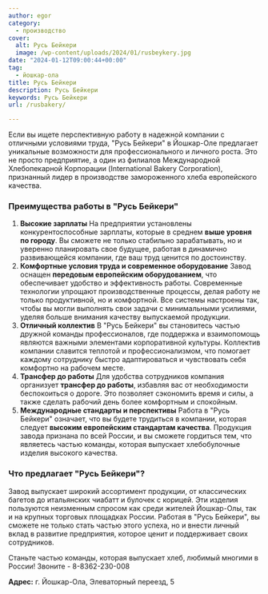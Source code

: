 ```yaml
---
author: egor
category:
  - производство
cover:
  alt: Русь Бейкери
  image: /wp-content/uploads/2024/01/rusbeykery.jpg
date: "2024-01-12T09:00:44+00:00"
tag:
  - йошкар-ола
title: Русь Бейкери
description: Русь Бейкери
keywords: Русь Бейкери
url: /rusbakery/

---
```

Если вы ищете перспективную работу в надежной компании с отличными условиями труда, "Русь Бейкери" в Йошкар-Оле предлагает уникальные возможности для профессионального и личного роста. Это не просто предприятие, а один из филиалов Международной Хлебопекарной Корпорации (International Bakery Corporation), признанный лидер в производстве замороженного хлеба европейского качества.

### Преимущества работы в "Русь Бейкери"

1. **Высокие зарплаты**
   На предприятии установлены конкурентоспособные зарплаты, которые в среднем **выше уровня по городу**. Вы сможете не только стабильно зарабатывать, но и уверенно планировать свое будущее, работая в динамично развивающейся компании, где ваш труд ценится по достоинству.
1. **Комфортные условия труда и современное оборудование**
   Завод оснащен **передовым европейским оборудованием**, что обеспечивает удобство и эффективность работы. Современные технологии упрощают производственные процессы, делая работу не только продуктивной, но и комфортной. Все системы настроены так, чтобы вы могли выполнять свои задачи с минимальными усилиями, уделяя больше внимания качеству выпускаемой продукции.
1. **Отличный коллектив**
   В "Русь Бейкери" вы становитесь частью дружной команды профессионалов, где поддержка и взаимопомощь являются важными элементами корпоративной культуры. Коллектив компании славится теплотой и профессионализмом, что помогает каждому сотруднику быстро адаптироваться и чувствовать себя комфортно на рабочем месте.
1. **Трансфер до работы**
   Для удобства сотрудников компания организует **трансфер до работы**, избавляя вас от необходимости беспокоиться о дороге. Это позволяет сэкономить время и силы, а также сделать рабочий день более комфортным и спокойным.
1. **Международные стандарты и перспективы**
   Работа в "Русь Бейкери" означает, что вы будете трудиться в компании, которая следует **высоким европейским стандартам качества**. Продукция завода признана по всей России, и вы сможете гордиться тем, что являетесь частью команды, которая выпускает хлебобулочные изделия высокого качества.

### Что предлагает "Русь Бейкери"?

Завод выпускает широкий ассортимент продукции, от классических багетов до итальянских чиабатт и булочек с корицей. Эти изделия пользуются неизменным спросом как среди жителей Йошкар\-Олы, так и на крупных торговых площадках России. Работая в "Русь Бейкери", вы сможете не только стать частью этого успеха, но и внести личный вклад в развитие предприятия, которое ценит и поддерживает своих сотрудников.

Станьте частью команды, которая выпускает хлеб, любимый многими в России! Звоните \- 8-8362-230-008

**Адрес:** г. Йошкар-Ола, Элеваторный переезд, 5
